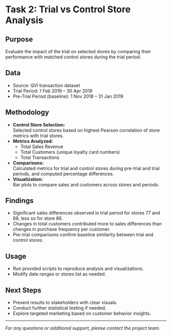 # Task 2: Trial vs Control Store Analysis

## Purpose  
Evaluate the impact of the trial on selected stores by comparing their performance with matched control stores during the trial period.

## Data  
- Source: QVI transaction dataset  
- Trial Period: 1 Feb 2019 – 30 Apr 2019  
- Pre-Trial Period (baseline): 1 Nov 2018 – 31 Jan 2019  

## Methodology  
- **Control Store Selection:**  
  Selected control stores based on highest Pearson correlation of store metrics with trial stores.  
- **Metrics Analyzed:**  
  - Total Sales Revenue  
  - Total Customers (unique loyalty card numbers)  
  - Total Transactions  
- **Comparisons:**  
  Calculated metrics for trial and control stores during pre-trial and trial periods, and computed percentage differences.  
- **Visualization:**  
  Bar plots to compare sales and customers across stores and periods.

## Findings  
- Significant sales differences observed in trial period for stores 77 and 88, less so for store 86.  
- Changes in total customers contributed more to sales differences than changes in purchase frequency per customer.  
- Pre-trial comparisons confirm baseline similarity between trial and control stores.

## Usage  
- Run provided scripts to reproduce analysis and visualizations.  
- Modify date ranges or stores list as needed.  

## Next Steps  
- Present results to stakeholders with clear visuals.  
- Conduct further statistical testing if needed.  
- Explore targeted marketing based on customer behavior insights.

---

*For any questions or additional support, please contact the project team.*

